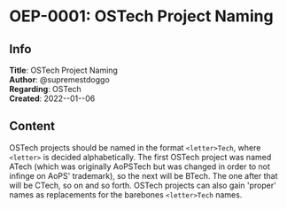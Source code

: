 # OEP-0001: OSTech Project Naming

## Info

  **Title**: OSTech Project Naming  
  **Author**: @supremestdoggo  
  **Regarding**: OSTech  
  **Created**: 2022--01--06

## Content

OSTech projects should be named in the format `<letter>Tech`, where `<letter>` is decided alphabetically. The first OSTech project was named ATech (which was originally AoPSTech but was changed in order to not infinge on AoPS' trademark), so the next will be BTech. The one after that will be CTech, so on and so forth. OSTech projects can also gain 'proper' names as replacements for the barebones `<letter>Tech` names.
